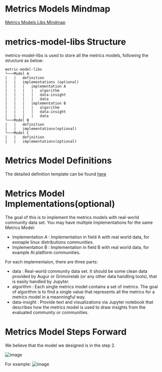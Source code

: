 # Metrics Models Mindmap

[Metrics Models Libs Mindmap](https://chaoss.github.io/wg-metrics-models/libs-mindmap/mindmap)

# metrics-model-libs Structure

metrics-model-libs is used to store all the metrics models, following the structure as below: 

```
metric-model-libs
└───Model A 
|   |   definition
|   |   implementations (optional)
|   |   |   implementation A 
|   |   |   |   algorithm
|   |   |   |   data-insight
|   |   |   |   data
|   |   |   implementation B
|   |   |   |   algorithm
|   |   |   |   data-insight
|   |   |   |   data
└───Model B
|   |   definition
|   |   implementations(optional)
└───Model C
|   |   definition
|   |   implementations(optional)
```



# Metrics Model Definitions

The detailed definition template can be found [here](https://github.com/chaoss/community/blob/main/community-templates/metrics-model-template.md)

# Metrics Model Implementations(optional)

The goal of this is to implement the metrics models with real-world community data set. 
You may have multiple implementations for the same Metrics Model:
* Implementation A : Implementation in field A with real world data, for exmaple linux distributions communities. 
* Implementation B : Implementation in field B with real world data, for example AI platform communities.

For each implementaion, there are three parts:
* data : Real-world community data set. It should be some clean data provided by Augur or Grimoirelab (or any other data handling tools), that is easily handled by Jupyter. 
* algorithm : Each single metrics model contains a set of metrics. The goal of algorithm is to find a single value that represents all the metrics for a metrics model in a meanningful way.   
* data-insight : Provide text and visualizations via Jupyter notebook that describes how the  metrics model is used to draw insights from the evaluated community or communities.


# Metrics Model Steps Forward

We believe that the model we designed is in the step 2. 

![image](https://user-images.githubusercontent.com/12421382/165404599-22e4f596-3023-4562-bba5-4bc77ab19f3b.png)


For example:
![image](https://user-images.githubusercontent.com/12421382/165404675-31eb52f4-9593-4e39-8002-a00088e278f4.png)


